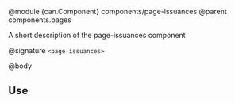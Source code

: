 @module {can.Component} components/page-issuances <page-issuances>
@parent components.pages

A short description of the page-issuances component

@signature `<page-issuances>`

@body

## Use

